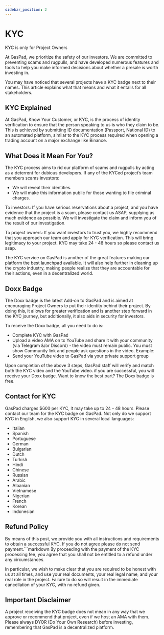 ```yaml
---
sidebar_position: 2
---
```


# KYC

KYC is only for Project Owners

At GasPad, we prioritize the safety of our investors. We are committed to preventing scams and rugpulls, and have developed numerous features and tools to help you make informed decisions about whether a presale is worth investing in.

You may have noticed that several projects have a KYC badge next to their names. This article explains what that means and what it entails for all stakeholders.

## KYC Explained

At GasPad, Know Your Customer, or KYC, is the process of identity verification to ensure that the person speaking to us is who they claim to be. This is achieved by submitting ID documentation (Passport, National ID) to an automated platform, similar to the KYC process required when opening a trading account on a major exchange like Binance.

## What Does it Mean For You?

The KYC process aims to rid our platform of scams and rugpulls by acting as a deterrent for dubious developers. If any of the KYCed project’s team members scams investors: 
- We will reveal their identities.
- We will make this information public for those wanting to file criminal charges.

To investors: If you have serious reservations about a project, and you have evidence that the project is a scam, please contact us ASAP, supplying as much evidence as possible. We will investigate the claim and inform you of the result of our investigation. 

To project owners: If you want investors to trust you, we highly recommend that you approach our team and apply for KYC verification. This will bring legitimacy to your project. KYC may take 24 - 48 hours so please contact us asap. 

The KYC service on GasPad is another of the great features making our platform the best launchpad available. It will also help further in cleaning up the crypto industry, making people realize that they are accountable for their actions, even in a decentralized world. 

## Doxx Badge

The Doxx badge is the latest Add-on to GasPad and is aimed at encouraging Project Owners to put their identity behind their project. By doing this, it allows for greater verification and is another step forward in the KYC journey, but additionally, it also aids in security for investors.

To receive the Doxx badge, all you need to do is:
- Complete KYC with GasPad
- Upload a video AMA on to YouTube and share it with your community (via Telegram &/or Discord) - the video must remain public. You must show Community link and people ask questions in the video. Example: ​
- Send your YouTube video to GasPad via your private support group

Upon completion of the above 3 steps, GasPad staff will verify and match both the KYC video and the YouTube video. if you are successful, you will receive your Doxx badge. Want to know the best part? The Doxx badge is free.

## Contact for KYC

GasPad charges $600 per KYC, It may take up to 24 - 48 hours. Please contact our team for the KYC badge on GasPad. Not only do we support KYC in English, we also support KYC in several local languages:
- Italian
- Spanish
- Portuguese
- German
- Bulgarian
- Dutch
- Turkish
- Hindi
- Chinese
- Russian
- Arabic
- Albanian
- Vietnamese
- Nigerian
- French
- Korean
- Indonesian

## Refund Policy

By means of this post, we provide you with all instructions and requirements to obtain a successful KYC. If you do not agree please do not send payment.```markdown
By proceeding with the payment of the KYC processing fee, you agree that you shall not be entitled to a refund under any circumstances. 

In particular, we wish to make clear that you are required to be honest with us at all times, and use your real documents, your real legal name, and your real role in the project. Failure to do so will result in the immediate cancellation of your KYC, with no refund given.

## Important Disclaimer 

A project receiving the KYC badge does not mean in any way that we approve or recommend that project, even if we host an AMA with them. Please always DYOR (Do Your Own Research) before investing, remembering that GasPad is a decentralized platform.
